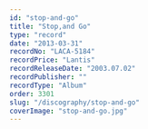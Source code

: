 ```yaml
---
id: "stop-and-go"
title: "Stop,and Go"
type: "record"
date: "2013-03-31"
recordNo: "LACA-5184"
recordPrice: "Lantis"
recordReleaseDate: "2003.07.02"
recordPublisher: ""
recordType: "Album"
order: 3301
slug: "/discography/stop-and-go"
coverImage: "stop-and-go.jpg"
---
```



